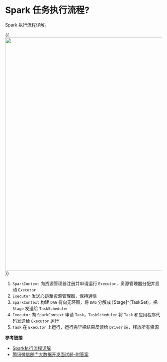 # Spark 任务执行流程?


Spark 执行流程详解。
<!--more-->

{{<image src="/images/spark.png" caption="spark流程" width="750">}}

1. `SparkContext` 向资源管理器注册并申请运行 `Executor`，资源管理器分配并启动 `Executor`
1. `Executor` 发送心跳至资源管理器，保持通信
1. `SparkContext` 构建 `DAG` 有向无环图，将 `DAG` 分解成 [Stage]^(TaskSet)，把 `Stage` 发送给 `TaskScheduler`
1. `Executor` 向 `SparkContext` 申请 `Task`，`TaskScheduler` 将 `Task` 和应用程序代码发送给 `Executor` 运行
1. `Task` 在 `Executor` 上运行，运行完毕把结果反馈给 `Driver` 端，释放所有资源


**参考链接**

- [Spark执行流程详解](https://blog.csdn.net/qq_42456324/article/details/124499170)
- [腾讯微信部门大数据开发面试题-附答案](https://mp.weixin.qq.com/s/vt_8VKRH7HjEKJ-2P_H1kA)

